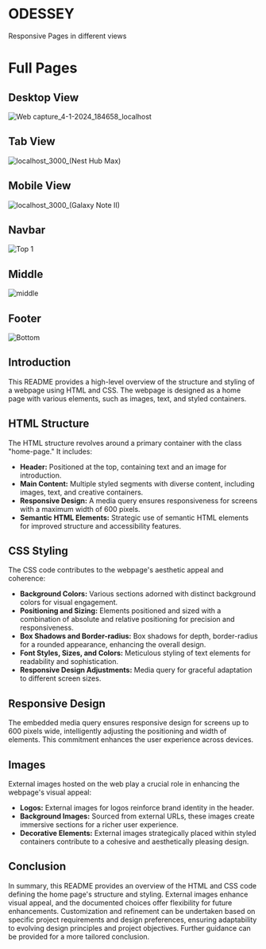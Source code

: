 # ODESSEY

Responsive Pages in different views

# Full Pages
## Desktop View

![Web capture_4-1-2024_184658_localhost](https://github.com/RCTS-K-Hub/Dec_Team_08/assets/104025509/f39cad6c-b835-4a8d-9cd5-26e741329120)

## Tab View

![localhost_3000_(Nest Hub Max)](https://github.com/RCTS-K-Hub/Dec_Team_08/assets/104025509/168f0282-5970-49cd-9fe1-f1a425bd8ac6)

## Mobile View

![localhost_3000_(Galaxy Note II)](https://github.com/RCTS-K-Hub/Dec_Team_08/assets/104025509/2a0a13d4-86dd-4b76-9057-66bce4c1cb91)

## Navbar

![Top 1](https://github.com/RCTS-K-Hub/Dec_Team_08/assets/104025509/2adf6892-7567-4657-b214-5650f35bc86d)

## Middle

![middle](https://github.com/RCTS-K-Hub/Dec_Team_08/assets/104025509/093b1373-855f-4f69-8616-34eb0c92be37)

## Footer

![Bottom](https://github.com/RCTS-K-Hub/Dec_Team_08/assets/104025509/86b68842-5a62-4549-9783-eead9269592e)

## Introduction

This README provides a high-level overview of the structure and styling of a webpage using HTML and CSS. The webpage is designed as a home page with various elements, such as images, text, and styled containers.

## HTML Structure

The HTML structure revolves around a primary container with the class "home-page." It includes:
- **Header:** Positioned at the top, containing text and an image for introduction.
-	**Main Content:** Multiple styled segments with diverse content, including images, text, and creative containers.
-	**Responsive Design:** A media query ensures responsiveness for screens with a maximum width of 600 pixels.
-	**Semantic HTML Elements:** Strategic use of semantic HTML elements for improved structure and accessibility features.

## CSS Styling

The CSS code contributes to the webpage's aesthetic appeal and coherence:
-	**Background Colors:** Various sections adorned with distinct background colors for visual engagement.
-	**Positioning and Sizing:** Elements positioned and sized with a combination of absolute and relative positioning for precision and responsiveness.
-	**Box Shadows and Border-radius:** Box shadows for depth, border-radius for a rounded appearance, enhancing the overall design.
-	**Font Styles, Sizes, and Colors:** Meticulous styling of text elements for readability and sophistication.
- **Responsive Design Adjustments:** Media query for graceful adaptation to different screen sizes.

## Responsive Design

The embedded media query ensures responsive design for screens up to 600 pixels wide, intelligently adjusting the positioning and width of elements. This commitment enhances the user experience across devices.

## Images

External images hosted on the web play a crucial role in enhancing the webpage's visual appeal:
- **Logos:** External images for logos reinforce brand identity in the header.
-	**Background Images:** Sourced from external URLs, these images create immersive sections for a richer user experience.
-	**Decorative Elements:** External images strategically placed within styled containers contribute to a cohesive and aesthetically pleasing design.

## Conclusion

In summary, this README provides an overview of the HTML and CSS code defining the home page's structure and styling. External images enhance visual appeal, and the documented choices offer flexibility for future enhancements. Customization and refinement can be undertaken based on specific project requirements and design preferences, ensuring adaptability to evolving design principles and project objectives. Further guidance can be provided for a more tailored conclusion.
